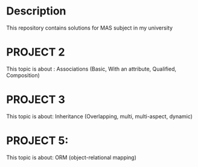 # Description
This repository contains solutions for MAS subject in my university

# PROJECT 2
This topic is about : Associations (Basic, With an attribute, Qualified, Composition)

# PROJECT 3
This topic is about: Inheritance (Overlapping, multi, multi-aspect, dynamic)

# PROJECT 5:
This topic is about: ORM (object-relational mapping)
